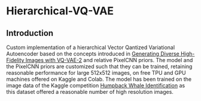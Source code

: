 # Hierarchical-VQ-VAE
## Introduction
Custom implementation of a hierarchical Vector Qantized Variational Autoencoder based on the concepts introduced in [ Generating Diverse High-Fidelity Images with VQ-VAE-2](https://arxiv.org/pdf/1906.00446.pdf) and relative PixelCNN priors. The model and the PixelCNN priors are customized such that they can be trained, retaining reasonable performance for large 512x512 images, on free TPU and GPU machines offered on Kaggle and Colab. The model has been trained on the image data of the Kaggle competition [Humpback Whale Identification](https://www.kaggle.com/c/humpback-whale-identification) as this dataset offered a reasonable number of high resolution images.  
